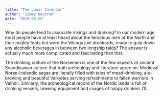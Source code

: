 ```yaml
---
title: "The Lunar Calendar"
author: "Jimmy Neutron"
date: "2019-08-20"
---
```


Why do people tend to associate Vikings and drinking? In our modern age, most people have at least heard about the ferocious men of the North and their mighty feats but were the Vikings just drunkards, ready to gulp down any alcoholic beverages in between two longship raids? The answer is actually much more complicated and fascinating than that.

The drinking culture of the Norsemen is one of the few aspects of ancient Scandinavian culture that both archeology and literature agree on. Medieval Norse-Icelandic sagas are literally filled with tales of mead-drinking, ale-brewing and beautiful Valkyries serving refreshments to fallen warriors in Valhöll. Similarly, the archeological record of the Nordic lands is full of drinking vessels, brewing equipment and images of happy drinkers (1).